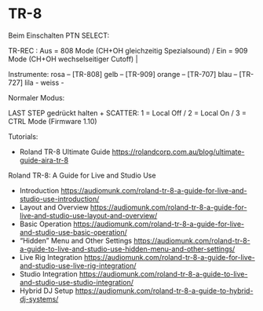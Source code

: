 # TR-8

Beim Einschalten PTN SELECT:

TR-REC : Aus = 808 Mode (CH+OH gleichzeitig Spezialsound) / Ein = 909 Mode (CH+OH wechselseitiger Cutoff) | 

Instrumente:
rosa – [TR-808]
gelb – [TR-909]
orange – [TR-707]
blau – [TR-727]
lila - 
weiss -

Normaler Modus:

LAST STEP gedrückt halten + SCATTER: 1 = Local Off / 2 = Local On / 3 = CTRL Mode (Firmware 1.10)

Tutorials:
- Roland TR-8 Ultimate Guide https://rolandcorp.com.au/blog/ultimate-guide-aira-tr-8

Roland TR-8: A Guide for Live and Studio Use
- Introduction https://audiomunk.com/roland-tr-8-a-guide-for-live-and-studio-use-introduction/ 
- Layout and Overview https://audiomunk.com/roland-tr-8-a-guide-for-live-and-studio-use-layout-and-overview/
- Basic Operation https://audiomunk.com/roland-tr-8-a-guide-for-live-and-studio-use-basic-operation/
- “Hidden” Menu and Other Settings https://audiomunk.com/roland-tr-8-a-guide-to-live-and-studio-use-hidden-menu-and-other-settings/
- Live Rig Integration https://audiomunk.com/roland-tr-8-a-guide-for-live-and-studio-use-live-rig-integration/
- Studio Integration https://audiomunk.com/roland-tr-8-a-guide-to-live-and-studio-use-studio-integration/
- Hybrid DJ Setup https://audiomunk.com/roland-tr-8-a-guide-to-hybrid-dj-systems/
